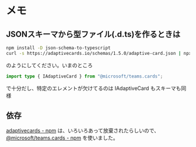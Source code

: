 # メモ

## JSONスキーマから型ファイル(.d.ts)を作るときは

```sh
npm install -D json-schema-to-typescript
curl -s https://adaptivecards.io/schemas/1.5.0/adaptive-card.json | npx json-schema-to-typescript --no-additionalProperties > src/adaptive-card-v1.5.d.ts
```

のようにしてください。いまのところ

```ts
import type { IAdaptiveCard } from "@microsoft/teams.cards";
```

で十分だし、特定のエレメントが欠けてるのは IAdaptiveCard もスキーマも同様

## 依存

[adaptivecards - npm](https://www.npmjs.com/package/adaptivecards)
は、いろいろあって放棄されたらしいので、
[@microsoft/teams.cards - npm](https://www.npmjs.com/package/@microsoft/teams.cards)
を使いました。
